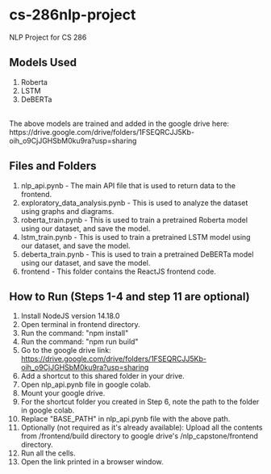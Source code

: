 # cs-286nlp-project
NLP Project for CS 286

## Models Used
1. Roberta
2. LSTM
3. DeBERTa
<br/>
The above models are trained and added in the google drive here: https://drive.google.com/drive/folders/1FSEQRCJJ5Kb-oih_o9CjJGHSbM0ku9ra?usp=sharing

## Files and Folders
1. nlp_api.pynb - The main API file that is used to return data to the frontend.
2. exploratory_data_analysis.pynb - This is used to analyze the dataset using graphs and diagrams.
3. roberta_train.pynb - This is used to train a pretrained Roberta model using our dataset, and save the model.
4. lstm_train.pynb - This is used to train a pretrained LSTM model using our dataset, and save the model.
5. deberta_train.pynb - This is used to train a pretrained DeBERTa model using our dataset, and save the model.
6. frontend - This folder contains the ReactJS frontend code.

## How to Run (Steps 1-4 and step 11 are optional)
1. Install NodeJS version 14.18.0
2. Open terminal in frontend directory.
3. Run the command: "npm install"
4. Run the  command: "npm run build"
5. Go to the google drive link: https://drive.google.com/drive/folders/1FSEQRCJJ5Kb-oih_o9CjJGHSbM0ku9ra?usp=sharing
6. Add a shortcut to this shared folder in your drive.
7. Open nlp_api.pynb file in google colab.
8. Mount your google drive.
9. For the shortcut folder you created in Step 6, note the path to the folder in google colab.
10. Replace "BASE_PATH" in nlp_api.pynb file with the above path.
11. Optionally (not required as it's already available): Upload all the contents from /frontend/build directory to google drive's  /nlp_capstone/frontend directory.
11. Run all the cells.
12. Open the link printed in a browser window.